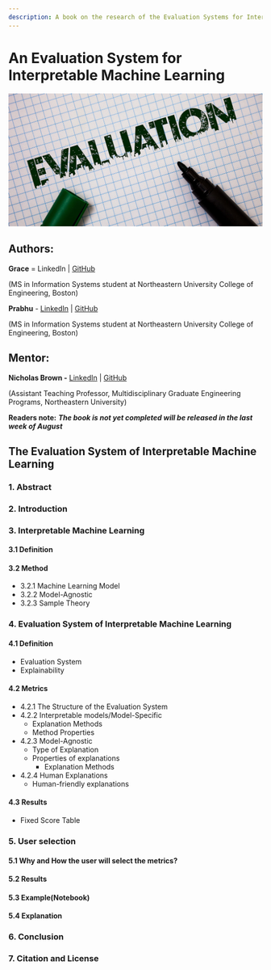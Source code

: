 ```yaml
---
description: A book on the research of the Evaluation Systems for Interpretable Models
---
```


# An Evaluation System for Interpretable Machine Learning

![An Evaluation System](.gitbook/assets/image%20%281%29.png)

## Authors:

**Grace** = LinkedIn \| [GitHub](https://github.com/GraceRuisiGu)

\(MS in Information Systems student at Northeastern University College of Engineering, Boston\)

**Prabhu** - [LinkedIn](https://www.linkedin.com/in/prabhu-subramanian/) \| [GitHub](https://github.com/prabhuSub)

\(MS in Information Systems student at Northeastern University College of Engineering, Boston\)

## **Mentor:**

**Nicholas Brown
 -** [LinkedIn](https://www.linkedin.com/in/nikbearbrown/) \| [GitHub](https://github.com/nikbearbrown)

\(Assistant Teaching Professor,  Multidisciplinary Graduate Engineering Programs, Northeastern University\)

**Readers note:** _**The book is not yet completed will be released in the last week of August**_

## The Evaluation System of Interpretable Machine Learning

### 1. Abstract

### 2. Introduction

### 3. Interpretable Machine Learning

#### 3.1 Definition

#### 3.2 Method

* 3.2.1 Machine Learning Model
* 3.2.2 Model-Agnostic
* 3.2.3 Sample Theory

### 4. Evaluation System of Interpretable Machine Learning

#### 4.1 Definition

* Evaluation System
* Explainability

#### 4.2 Metrics

* 4.2.1 The Structure of the Evaluation System
* 4.2.2 Interpretable models/Model-Specific
  * Explanation Methods
  * Method Properties
* 4.2.3 Model-Agnostic
  * Type of Explanation
  * Properties of explanations
    * Explanation Methods
* 4.2.4 Human Explanations
  * Human-friendly explanations

#### 4.3 Results

* Fixed Score Table

### 5. User selection

#### 5.1 Why and How the user will select the metrics?

#### 5.2 Results

#### 5.3 Example\(Notebook\)

#### 5.4 Explanation

### 6. Conclusion

### 7. Citation and License

